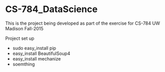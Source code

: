 # CS-784_DataScience
This is the project being developed as part of the exercise for CS-784 UW Madison Fall-2015

Project set up
- sudo easy_install pip
- easy_install BeautifulSoup4
- easy_install mechanize
- soemthing
